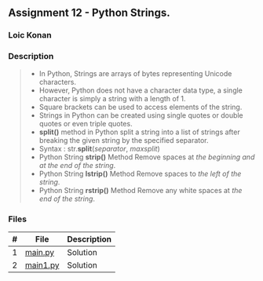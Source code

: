 ## Assignment 12 - Python Strings.

### Loic Konan

### Description

> - In Python, Strings are arrays of bytes representing Unicode characters.
> - However, Python does not have a character data type, a single character is simply a string with a length of 1.
> - Square brackets can be used to access elements of the string.
> - Strings in Python can be created using single quotes or double quotes or even triple quotes.
> - **split()** method in Python split a string into a list of strings after breaking the given string by the specified separator.
> - Syntax : str.**split**(_separator_, _maxsplit_)
> - Python String **strip()** Method Remove spaces at _the beginning and at the end of the string_.
> - Python String **lstrip()** Method Remove spaces to _the left of the string_.
> - Python String **rstrip()** Method Remove any white spaces at _the end of the string_.
>

### Files

|   #   | File               | Description |
| :---: | ------------------ | ----------- |
|   1   | [main.py](main.py) | Solution    |
|   2   | [main1.py](main1.py) | Solution  |
